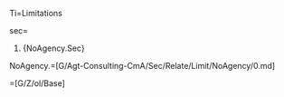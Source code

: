 Ti=Limitations

sec=<ol><li>{NoAgency.Sec}</ol>

NoAgency.=[G/Agt-Consulting-CmA/Sec/Relate/Limit/NoAgency/0.md]

=[G/Z/ol/Base]
